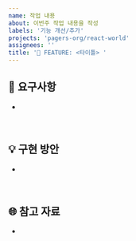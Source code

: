 ```yaml
---
name: 작업 내용
about: 이번주 작업 내용을 작성
labels: '기능 개선/추가'
projects: 'pagers-org/react-world'
assignees: ''
title: '🌟 FEATURE: <타이틀> '
---
```


## 🚩 요구사항

-

<br/>

## 💡 구현 방안

-

<br/>

## 🌐 참고 자료

-

<br/>
